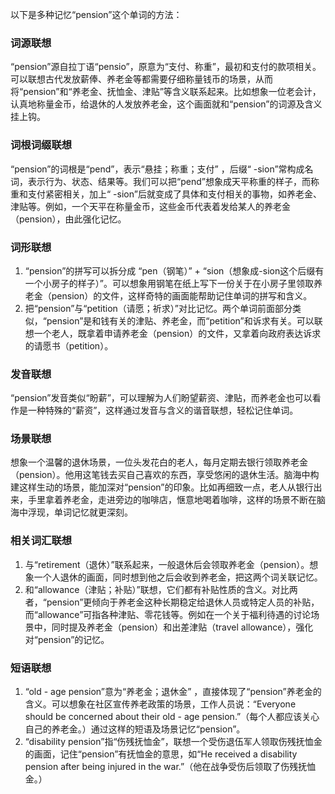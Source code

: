 以下是多种记忆“pension”这个单词的方法：

### 词源联想
“pension”源自拉丁语“pensio”，原意为“支付、称重”，最初和支付的款项相关。可以联想古代发放薪俸、养老金等都需要仔细称量钱币的场景，从而将“pension”和“养老金、抚恤金、津贴”等含义联系起来。比如想象一位老会计，认真地称量金币，给退休的人发放养老金，这个画面就和“pension”的词源及含义挂上钩。

### 词根词缀联想
“pension”的词根是“pend”，表示“悬挂；称重；支付” ，后缀“ -sion”常构成名词，表示行为、状态、结果等。我们可以把“pend”想象成天平称重的样子，而称重和支付紧密相关，加上“ -sion”后就变成了具体和支付相关的事物，如养老金、津贴等。例如，一个天平在称量金币，这些金币代表着发给某人的养老金（pension），由此强化记忆。

### 词形联想
1. “pension”的拼写可以拆分成 “pen（钢笔）” + “sion（想象成-sion这个后缀有一个小房子的样子）”。可以想象用钢笔在纸上写下一份关于在小房子里领取养老金（pension）的文件，这样奇特的画面能帮助记住单词的拼写和含义。
2. 把“pension”与“petition（请愿；祈求）”对比记忆。两个单词前面部分类似，“pension”是和钱有关的津贴、养老金，而“petition”和诉求有关。可以联想一个老人，既拿着申请养老金（pension）的文件，又拿着向政府表达诉求的请愿书（petition）。

### 发音联想
“pension”发音类似“盼薪”，可以理解为人们盼望薪资、津贴，而养老金也可以看作是一种特殊的“薪资”，这样通过发音与含义的谐音联想，轻松记住单词。

### 场景联想
想象一个温馨的退休场景，一位头发花白的老人，每月定期去银行领取养老金（pension）。他用这笔钱去买自己喜欢的东西，享受悠闲的退休生活。脑海中构建这样生动的场景，能加深对“pension”的印象。比如再细致一点，老人从银行出来，手里拿着养老金，走进旁边的咖啡店，惬意地喝着咖啡，这样的场景不断在脑海中浮现，单词记忆就更深刻。

### 相关词汇联想
1. 与“retirement（退休）”联系起来，一般退休后会领取养老金（pension）。想象一个人退休的画面，同时想到他之后会收到养老金，把这两个词关联记忆。
2. 和“allowance（津贴；补贴）”联想，它们都有补贴性质的含义。对比两者，“pension”更倾向于养老金这种长期稳定给退休人员或特定人员的补贴，而“allowance”可指各种津贴、零花钱等。例如在一个关于福利待遇的讨论场景中，同时提及养老金（pension）和出差津贴（travel allowance），强化对“pension”的记忆。

### 短语联想
1. “old - age pension”意为“养老金；退休金” ，直接体现了“pension”养老金的含义。可以想象在社区宣传养老政策的场景，工作人员说：“Everyone should be concerned about their old - age pension.”（每个人都应该关心自己的养老金。）通过这样的短语及场景记忆“pension”。
2. “disability pension”指“伤残抚恤金”，联想一个受伤退伍军人领取伤残抚恤金的画面，记住“pension”有抚恤金的意思，如“He received a disability pension after being injured in the war.”（他在战争受伤后领取了伤残抚恤金。） 